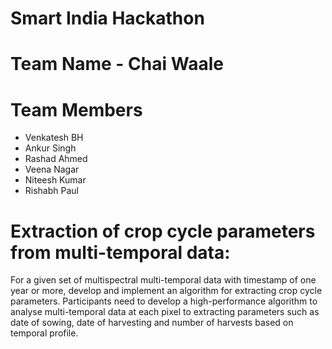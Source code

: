# Smart India Hackathon
# Team Name - Chai Waale
# Team Members
* Venkatesh BH
* Ankur Singh
* Rashad Ahmed
* Veena Nagar
* Niteesh Kumar
* Rishabh Paul
# Extraction of crop cycle parameters from multi-temporal data:
For a given set of multispectral multi-temporal data with timestamp of one year or more, develop and implement an algorithm for extracting crop cycle parameters. Participants need to develop a high-performance algorithm to analyse multi-temporal data at each pixel to extracting parameters such as date of sowing, date of harvesting and number of harvests based on temporal profile.
